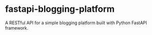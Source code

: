 # fastapi-blogging-platform
A RESTful API for a simple blogging platform built with Python FastAPI framework.
